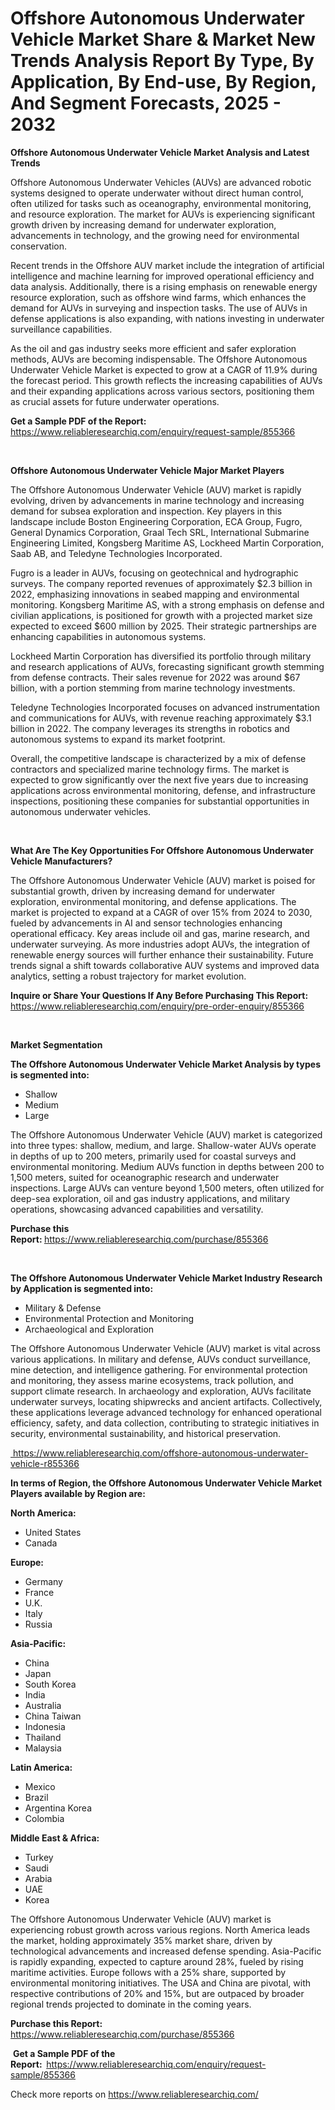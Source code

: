 <p><h1>Offshore Autonomous Underwater Vehicle Market Share & Market New Trends Analysis Report By Type, By Application, By End-use, By Region, And Segment Forecasts, 2025 - 2032</h1></p><p><strong>Offshore Autonomous Underwater Vehicle Market Analysis and Latest Trends</strong></p>
<p><p>Offshore Autonomous Underwater Vehicles (AUVs) are advanced robotic systems designed to operate underwater without direct human control, often utilized for tasks such as oceanography, environmental monitoring, and resource exploration. The market for AUVs is experiencing significant growth driven by increasing demand for underwater exploration, advancements in technology, and the growing need for environmental conservation.</p><p>Recent trends in the Offshore AUV market include the integration of artificial intelligence and machine learning for improved operational efficiency and data analysis. Additionally, there is a rising emphasis on renewable energy resource exploration, such as offshore wind farms, which enhances the demand for AUVs in surveying and inspection tasks. The use of AUVs in defense applications is also expanding, with nations investing in underwater surveillance capabilities.</p><p>As the oil and gas industry seeks more efficient and safer exploration methods, AUVs are becoming indispensable. The Offshore Autonomous Underwater Vehicle Market is expected to grow at a CAGR of 11.9% during the forecast period. This growth reflects the increasing capabilities of AUVs and their expanding applications across various sectors, positioning them as crucial assets for future underwater operations.</p></p>
<p><strong>Get a Sample PDF of the Report:&nbsp;</strong> <a href="https://www.reliableresearchiq.com/enquiry/request-sample/855366?utm_campaign=2471&utm_medium=2&utm_source=Github&utm_content=ia&utm_term=18022025&utm_id=offshore-autonomous-underwater-vehicle">https://www.reliableresearchiq.com/enquiry/request-sample/855366</a></p>
<p>&nbsp;</p>
<p><strong>Offshore Autonomous Underwater Vehicle Major Market Players</strong></p>
<p><p>The Offshore Autonomous Underwater Vehicle (AUV) market is rapidly evolving, driven by advancements in marine technology and increasing demand for subsea exploration and inspection. Key players in this landscape include Boston Engineering Corporation, ECA Group, Fugro, General Dynamics Corporation, Graal Tech SRL, International Submarine Engineering Limited, Kongsberg Maritime AS, Lockheed Martin Corporation, Saab AB, and Teledyne Technologies Incorporated.</p><p>Fugro is a leader in AUVs, focusing on geotechnical and hydrographic surveys. The company reported revenues of approximately $2.3 billion in 2022, emphasizing innovations in seabed mapping and environmental monitoring. Kongsberg Maritime AS, with a strong emphasis on defense and civilian applications, is positioned for growth with a projected market size expected to exceed $600 million by 2025. Their strategic partnerships are enhancing capabilities in autonomous systems.</p><p>Lockheed Martin Corporation has diversified its portfolio through military and research applications of AUVs, forecasting significant growth stemming from defense contracts. Their sales revenue for 2022 was around $67 billion, with a portion stemming from marine technology investments. </p><p>Teledyne Technologies Incorporated focuses on advanced instrumentation and communications for AUVs, with revenue reaching approximately $3.1 billion in 2022. The company leverages its strengths in robotics and autonomous systems to expand its market footprint.</p><p>Overall, the competitive landscape is characterized by a mix of defense contractors and specialized marine technology firms. The market is expected to grow significantly over the next five years due to increasing applications across environmental monitoring, defense, and infrastructure inspections, positioning these companies for substantial opportunities in autonomous underwater vehicles.</p></p>
<p>&nbsp;</p>
<p><strong>What Are The Key Opportunities For Offshore Autonomous Underwater Vehicle Manufacturers?</strong></p>
<p><p>The Offshore Autonomous Underwater Vehicle (AUV) market is poised for substantial growth, driven by increasing demand for underwater exploration, environmental monitoring, and defense applications. The market is projected to expand at a CAGR of over 15% from 2024 to 2030, fueled by advancements in AI and sensor technologies enhancing operational efficacy. Key areas include oil and gas, marine research, and underwater surveying. As more industries adopt AUVs, the integration of renewable energy sources will further enhance their sustainability. Future trends signal a shift towards collaborative AUV systems and improved data analytics, setting a robust trajectory for market evolution.</p></p>
<p><strong>Inquire or Share Your Questions If Any Before Purchasing This Report:</strong> <a href="https://www.reliableresearchiq.com/enquiry/pre-order-enquiry/855366?utm_campaign=2471&utm_medium=2&utm_source=Github&utm_content=ia&utm_term=18022025&utm_id=offshore-autonomous-underwater-vehicle">https://www.reliableresearchiq.com/enquiry/pre-order-enquiry/855366</a></p>
<p>&nbsp;</p>
<p><strong>Market Segmentation</strong></p>
<p><strong>The Offshore Autonomous Underwater Vehicle Market Analysis by types is segmented into:</strong></p>
<p><ul><li>Shallow</li><li>Medium</li><li>Large</li></ul></p>
<p><p>The Offshore Autonomous Underwater Vehicle (AUV) market is categorized into three types: shallow, medium, and large. Shallow-water AUVs operate in depths of up to 200 meters, primarily used for coastal surveys and environmental monitoring. Medium AUVs function in depths between 200 to 1,500 meters, suited for oceanographic research and underwater inspections. Large AUVs can venture beyond 1,500 meters, often utilized for deep-sea exploration, oil and gas industry applications, and military operations, showcasing advanced capabilities and versatility.</p></p>
<p><strong>Purchase this Report:&nbsp;</strong><a href="https://www.reliableresearchiq.com/purchase/855366?utm_campaign=2471&utm_medium=2&utm_source=Github&utm_content=ia&utm_term=18022025&utm_id=offshore-autonomous-underwater-vehicle">https://www.reliableresearchiq.com/purchase/855366</a></p>
<p>&nbsp;</p>
<p><strong>The Offshore Autonomous Underwater Vehicle Market Industry Research by Application is segmented into:</strong></p>
<p><ul><li>Military & Defense</li><li>Environmental Protection and Monitoring</li><li>Archaeological and Exploration</li></ul></p>
<p><p>The Offshore Autonomous Underwater Vehicle (AUV) market is vital across various applications. In military and defense, AUVs conduct surveillance, mine detection, and intelligence gathering. For environmental protection and monitoring, they assess marine ecosystems, track pollution, and support climate research. In archaeology and exploration, AUVs facilitate underwater surveys, locating shipwrecks and ancient artifacts. Collectively, these applications leverage advanced technology for enhanced operational efficiency, safety, and data collection, contributing to strategic initiatives in security, environmental sustainability, and historical preservation.</p></p>
<p><a href="https://www.reliableresearchiq.com/offshore-autonomous-underwater-vehicle-r855366?utm_campaign=2471&utm_medium=2&utm_source=Github&utm_content=ia&utm_term=18022025&utm_id=offshore-autonomous-underwater-vehicle">&nbsp;https://www.reliableresearchiq.com/offshore-autonomous-underwater-vehicle-r855366</a></p>
<p><strong>In terms of Region, the Offshore Autonomous Underwater Vehicle Market Players available by Region are:</strong></p>
<p>
    <p> <strong> North America: </strong>
        <ul>
            <li>United States</li>
            <li>Canada</li>
        </ul>
        </p> 
    <p> <strong> Europe: </strong>
        <ul>
            <li>Germany</li>
            <li>France</li>
            <li>U.K.</li>
            <li>Italy</li>
            <li>Russia</li>
        </ul>
        </p> 
    <p> <strong> Asia-Pacific: </strong>
        <ul>
            <li>China</li>
            <li>Japan</li>
            <li>South Korea</li>
            <li>India</li>
            <li>Australia</li>
            <li>China Taiwan</li>
            <li>Indonesia</li>
            <li>Thailand</li>
            <li>Malaysia</li>
        </ul>
        </p> 
    <p> <strong> Latin America: </strong>
        <ul>
            <li>Mexico</li>
            <li>Brazil</li>
            <li>Argentina Korea</li>
            <li>Colombia</li>
        </ul>
        </p> 
    <p> <strong> Middle East & Africa: </strong>
        <ul>
            <li>Turkey</li>
            <li>Saudi</li>
            <li>Arabia</li>
            <li>UAE</li>
            <li>Korea</li>
        </ul>
    </p>
    </p>
<p><p>The Offshore Autonomous Underwater Vehicle (AUV) market is experiencing robust growth across various regions. North America leads the market, holding approximately 35% market share, driven by technological advancements and increased defense spending. Asia-Pacific is rapidly expanding, expected to capture around 28%, fueled by rising maritime activities. Europe follows with a 25% share, supported by environmental monitoring initiatives. The USA and China are pivotal, with respective contributions of 20% and 15%, but are outpaced by broader regional trends projected to dominate in the coming years.</p></p>
<p><strong>Purchase this Report: </strong><a href="https://www.reliableresearchiq.com/purchase/855366?utm_campaign=2471&utm_medium=2&utm_source=Github&utm_content=ia&utm_term=18022025&utm_id=offshore-autonomous-underwater-vehicle">https://www.reliableresearchiq.com/purchase/855366</a></p>
<p>&nbsp;<strong>Get a Sample PDF of the Report:&nbsp;&nbsp;</strong><a href="https://www.reliableresearchiq.com/enquiry/request-sample/855366?utm_campaign=2471&utm_medium=2&utm_source=Github&utm_content=ia&utm_term=18022025&utm_id=offshore-autonomous-underwater-vehicle">https://www.reliableresearchiq.com/enquiry/request-sample/855366</a></p>
<p><strong></strong></p>
<p>Check more reports on <a href="https://www.reliableresearchiq.com/?utm_campaign=2471&utm_medium=2&utm_source=Github&utm_content=ia&utm_term=18022025&utm_id=offshore-autonomous-underwater-vehicle">https://www.reliableresearchiq.com/</a></p>